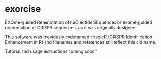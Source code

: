 # exorcise
EXOme-guided Reannotation of nuCleotIde SEquences
or exome-guided reannotation of CRISPR sequences, as it was originally designed

This software was previously codenamed crispieR (CRISPR Identification Enhancement in R) and filenames and references still reflect this old name.

Tutorial and usage instructions coming soon:tm:
